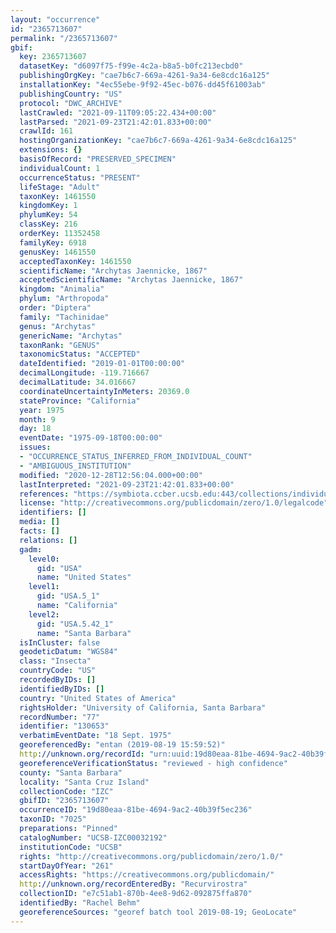 ```yaml
---
layout: "occurrence"
id: "2365713607"
permalink: "/2365713607"
gbif:
  key: 2365713607
  datasetKey: "d6097f75-f99e-4c2a-b8a5-b0fc213ecbd0"
  publishingOrgKey: "cae7b6c7-669a-4261-9a34-6e8cdc16a125"
  installationKey: "4ec55ebe-9f92-45ec-b076-dd45f61003ab"
  publishingCountry: "US"
  protocol: "DWC_ARCHIVE"
  lastCrawled: "2021-09-11T09:05:22.434+00:00"
  lastParsed: "2021-09-23T21:42:01.833+00:00"
  crawlId: 161
  hostingOrganizationKey: "cae7b6c7-669a-4261-9a34-6e8cdc16a125"
  extensions: {}
  basisOfRecord: "PRESERVED_SPECIMEN"
  individualCount: 1
  occurrenceStatus: "PRESENT"
  lifeStage: "Adult"
  taxonKey: 1461550
  kingdomKey: 1
  phylumKey: 54
  classKey: 216
  orderKey: 11352458
  familyKey: 6918
  genusKey: 1461550
  acceptedTaxonKey: 1461550
  scientificName: "Archytas Jaennicke, 1867"
  acceptedScientificName: "Archytas Jaennicke, 1867"
  kingdom: "Animalia"
  phylum: "Arthropoda"
  order: "Diptera"
  family: "Tachinidae"
  genus: "Archytas"
  genericName: "Archytas"
  taxonRank: "GENUS"
  taxonomicStatus: "ACCEPTED"
  dateIdentified: "2019-01-01T00:00:00"
  decimalLongitude: -119.716667
  decimalLatitude: 34.016667
  coordinateUncertaintyInMeters: 20369.0
  stateProvince: "California"
  year: 1975
  month: 9
  day: 18
  eventDate: "1975-09-18T00:00:00"
  issues:
  - "OCCURRENCE_STATUS_INFERRED_FROM_INDIVIDUAL_COUNT"
  - "AMBIGUOUS_INSTITUTION"
  modified: "2020-12-28T12:56:04.000+00:00"
  lastInterpreted: "2021-09-23T21:42:01.833+00:00"
  references: "https://symbiota.ccber.ucsb.edu:443/collections/individual/index.php?occid=130653"
  license: "http://creativecommons.org/publicdomain/zero/1.0/legalcode"
  identifiers: []
  media: []
  facts: []
  relations: []
  gadm:
    level0:
      gid: "USA"
      name: "United States"
    level1:
      gid: "USA.5_1"
      name: "California"
    level2:
      gid: "USA.5.42_1"
      name: "Santa Barbara"
  isInCluster: false
  geodeticDatum: "WGS84"
  class: "Insecta"
  countryCode: "US"
  recordedByIDs: []
  identifiedByIDs: []
  country: "United States of America"
  rightsHolder: "University of California, Santa Barbara"
  recordNumber: "77"
  identifier: "130653"
  verbatimEventDate: "18 Sept. 1975"
  georeferencedBy: "entan (2019-08-19 15:59:52)"
  http://unknown.org/recordId: "urn:uuid:19d80eaa-81be-4694-9ac2-40b39f5ec236"
  georeferenceVerificationStatus: "reviewed - high confidence"
  county: "Santa Barbara"
  locality: "Santa Cruz Island"
  collectionCode: "IZC"
  gbifID: "2365713607"
  occurrenceID: "19d80eaa-81be-4694-9ac2-40b39f5ec236"
  taxonID: "7025"
  preparations: "Pinned"
  catalogNumber: "UCSB-IZC00032192"
  institutionCode: "UCSB"
  rights: "http://creativecommons.org/publicdomain/zero/1.0/"
  startDayOfYear: "261"
  accessRights: "https://creativecommons.org/publicdomain/"
  http://unknown.org/recordEnteredBy: "Recurvirostra"
  collectionID: "e7c51ab1-870b-4ee8-9d62-092875ffa870"
  identifiedBy: "Rachel Behm"
  georeferenceSources: "georef batch tool 2019-08-19; GeoLocate"
---
```


